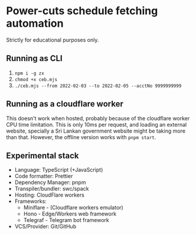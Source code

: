 # Power-cuts schedule fetching automation
Strictly for educational purposes only. 

## Running as CLI

1. `npm i -g zx`
2. `chmod +x ceb.mjs`
3. `./ceb.mjs --from 2022-02-03 --to 2022-02-05 --acctNo 9999999999`

## Running as a cloudflare worker
This doesn't work when hosted, probably because of the cloudflare worker CPU time limitation. This is only 10ms per request, and loading an external website, specially a Sri Lankan government website might be taking more than that. However, the offline version works with `pnpm start`. 

## Experimental stack
+ Language: TypeScript (+JavaScript)
+ Code formatter: Prettier
+ Dependency Manager: pnpm
+ Transpiler/bundler: swc/spack
+ Hosting: CloudFlare workers
+ Frameworks: 
  + Miniflare - (Cloudflare workers emulator)
  + Hono - Edge/Workers web framework
  + Telegraf - Telegram bot framework 
+ VCS/Provider: Git/GitHub
